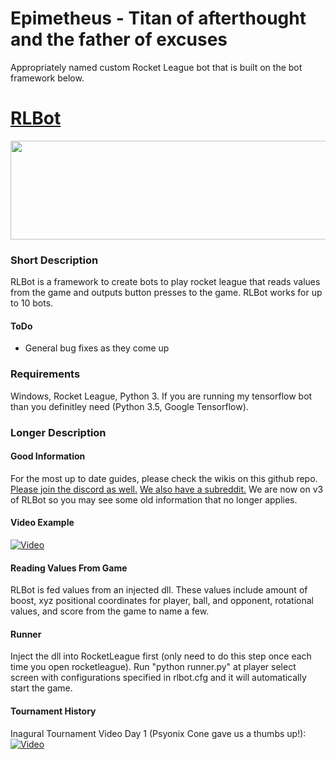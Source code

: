 # Epimetheus - Titan of afterthought and the father of excuses

Appropriately named custom Rocket League bot that is built on the bot framework below.


# [RLBot](https://github.com/drssoccer55/RLBot/)

<p align="center">
  <img width="512" height="158" src="https://github.com/drssoccer55/RLBot/blob/master/images/RLBot.png">
</p>

### Short Description
RLBot is a framework to create bots to play rocket league that reads values from the game and outputs button presses to the game. RLBot works for up to 10 bots.

#### ToDo
- General bug fixes as they come up

### Requirements
Windows, Rocket League, Python 3. If you are running my tensorflow bot than you definitley need (Python 3.5, Google Tensorflow).

### Longer Description

#### Good Information
For the most up to date guides, please check the wikis on this github repo. [Please join the discord as well.](https://discord.gg/zbaAKPt) [We also have a subreddit.](https://www.reddit.com/r/RocketLeagueBots/) We are now on v3 of RLBot so you may see some old information that no longer applies.

#### Video Example
[![Video](https://github.com/drssoccer55/RLBot/blob/master/images/vid2thumb6.JPG)](https://youtu.be/aAXe21m0vWo)

#### Reading Values From Game
RLBot is fed values from an injected dll. These values include amount of boost, xyz positional coordinates for player, ball, and opponent, rotational values, and score from the game to name a few.

#### Runner
Inject the dll into RocketLeague first (only need to do this step once each time you open rocketleague). Run "python runner.py" at player select screen with configurations specified in rlbot.cfg and it will automatically start the game.

#### Tournament History
Inagural Tournament Video Day 1 (Psyonix Cone gave us a thumbs up!):
[![Video](https://github.com/drssoccer55/RLBot/blob/master/images/psyonixcone.jpg)](https://youtu.be/SKIw4f0ZBxE)
